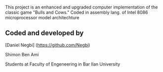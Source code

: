 This project is an enhanced and upgraded computer implementation of the classic game "Bulls and Cows." Coded in assembly lang. of Intel 8086 microprocessor model architechture

## Coded and developed by

[Daniel Negbi] (https://github.com/Negbi)

Shimon Ben Ami

Students at Faculty of Engeneering in Bar Ilan University
